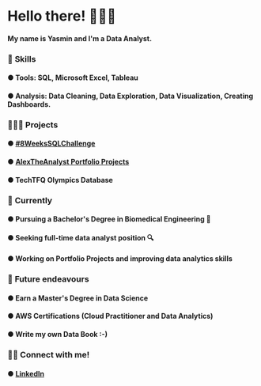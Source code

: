 # Hello there! 🙋🏽‍♀️

#### My name is Yasmin and I'm a Data Analyst.



### 📌 **Skills**

#### ● Tools: SQL, Microsoft Excel, Tableau

#### ● Analysis: Data Cleaning, Data Exploration, Data Visualization, Creating Dashboards.



### 👩🏽‍💻 **Projects**

#### ● [#8WeeksSQLChallenge](https://github.com/yasminsoltani/8-Weeks-SQL-Challenge) 

#### ● [AlexTheAnalyst Portfolio Projects](https://github.com/YasminS199/SQL-first-project-from-Alex-the-Analyst-)

#### ● TechTFQ Olympics Database


### 🌱 **Currently**

#### ● Pursuing a Bachelor's Degree in Biomedical Engineering 🧬

#### ● Seeking full-time data analyst position 🔍

#### ● Working on Portfolio Projects and improving data analytics skills


### 🏹 **Future endeavours**

#### ● Earn a Master's Degree in Data Science

#### ● AWS Certifications (Cloud Practitioner and Data Analytics)

#### ● Write my own Data Book :-)


### 🤝🏽 **Connect with me!**

#### ● [LinkedIn](https://www.linkedin.com/in/yasmin-soltani-474336206/)
